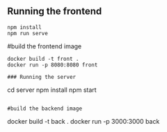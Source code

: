 ## Running the frontend

```
npm install
npm run serve
```
#build the frontend image
```
docker build -t front .
docker run -p 8080:8080 front

### Running the server

```
cd server
npm install
npm start
```

#build the backend image
```
docker build -t back .
docker run -p 3000:3000 back
```
